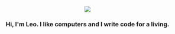 <h1 align="center">
  <img src="https://66.media.tumblr.com/466f33e59dbb8d5682d17ca57ae53e00/tumblr_n594zqluJ31rpfk7eo1_500.gif">
</h1>

<h3 align="center">Hi, I'm Leo. I like computers and I write code for a living.</h3>
